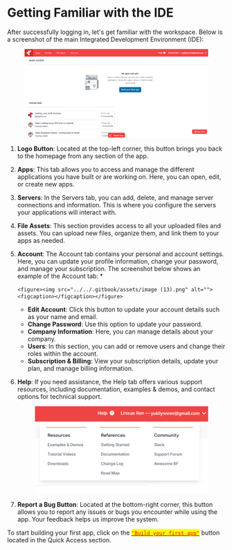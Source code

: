 # Getting Familiar with the IDE

After successfully logging in, let's get familiar with the workspace. Below is a screenshot of the main Integrated Development Environment (IDE):

<figure><img src="../../.gitbook/assets/image (14).png" alt=""><figcaption></figcaption></figure>

1. **Logo Button**: Located at the top-left corner, this button brings you back to the homepage from any section of the app.
2. **Apps**: This tab allows you to access and manage the different applications you have built or are working on. Here, you can open, edit, or create new apps.
3. **Servers**: In the Servers tab, you can add, delete, and manage server connections and information. This is where you configure the servers your applications will interact with.
4. **File Assets**: This section provides access to all your uploaded files and assets. You can upload new files, organize them, and link them to your apps as needed.
5. **Account**: The Account tab contains your personal and account settings. Here, you can update your profile information, change your password, and manage your subscription. The screenshot below shows an example of the Account tab:
   *

       <figure><img src="../../.gitbook/assets/image (13).png" alt=""><figcaption></figcaption></figure>
   * **Edit Account**: Click this button to update your account details such as your name and email.
   * **Change Password**: Use this option to update your password.
   * **Company Information**: Here, you can manage details about your company.
   * **Users**: In this section, you can add or remove users and change their roles within the account.
   * **Subscription & Billing**: View your subscription details, update your plan, and manage billing information.
6.  **Help**: If you need assistance, the Help tab offers various support resources, including documentation, examples & demos, and contact options for technical support.

    <figure><img src="../../.gitbook/assets/image (15).png" alt=""><figcaption></figcaption></figure>
7. **Report a Bug Button**: Located at the bottom-right corner, this button allows you to report any issues or bugs you encounter while using the app. Your feedback helps us improve the system.

To start building your first app, click on the [<mark style="color:red;">`"Build your first app"`</mark>](./) button located in the Quick Access section.
